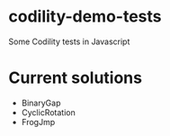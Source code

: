 # codility-demo-tests

Some Codility tests in Javascript

# Current solutions

* BinaryGap
* CyclicRotation
* FrogJmp
